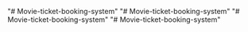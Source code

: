 "# Movie-ticket-booking-system" 
"# Movie-ticket-booking-system" 
"# Movie-ticket-booking-system" 
"# Movie-ticket-booking-system" 
